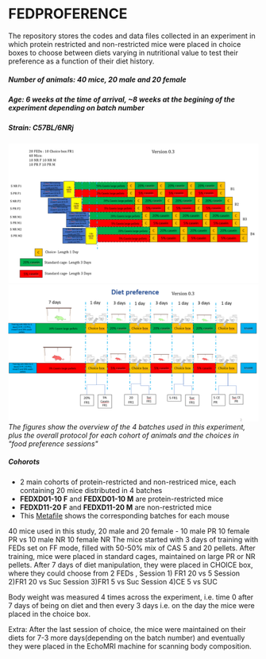 # FEDPROFERENCE
The repository stores the codes and data files collected in an experiment in which protein restricted and non-restricted mice were placed in choice boxes to choose between diets varying in nutritional value to test their preference as a function of their diet history.

##### Number of animals: 40 mice, 20 male and 20 female

##### Age: 6 weeks at the time of arrival, ~8 weeks at the begining of the experiment depending on batch number

##### Strain:  C57BL/6NRj



![paradigm](https://github.com/Htbibalan/FEDPROFERENCE/blob/main/source/FEDXD_paradigm.png)
![paradigm](https://github.com/Htbibalan/FEDPROFERENCE/blob/main/source/FEDXD_protocol.png)
*The figures show the overview of the 4 batches used in this experiment, plus the overall protocol for each cohort of animals and the choices in "food preference sessions"*


##### Cohorots
* 2 main cohorts of protein-restricted and non-restriced mice, each containing 20 mice distributed in 4 batches
* **FEDXD01-10 F** and **FEDXD01-10 M** are protein-restricted mice
* **FEDXD11-20 F** and **FEDXD11-20 M** are non-restricted mice
* This [Metafile](https://github.com/Htbibalan/FEDPROFERENCE/blob/main/FEDXD_METAFILE.xls) shows the corresponding batches for each mouse 


40 mice used in this study, 20 male and 20 female - 10 male PR 10 female PR vs 10 male NR 10 female NR
The mice started with 3 days of training with FEDs set on FF mode, filled with 50-50% mix of CAS 5 and 20 pellets.
After training, mice were placed in standard cages, maintained on large PR or NR pellets.
After 7 days of diet manipulation, they were placed in CHOICE box, where they could choose from 2 FEDs , Session 1) FR1 20 vs 5 Session 2)FR1 20 vs Suc Session 3)FR1 5 vs Suc Session 4)CE 5 vs SUC

Body weight was measured 4 times across the experiment, i.e. time 0 after 7 days of being on diet and then every 3 days i.e. on the day the mice were placed in the choice box.


Extra:
After the last session of choice, the mice were maintained on their diets for 7-3 more days(depending on the batch number) and eventually they were placed in the EchoMRI machine for scanning body composition.
